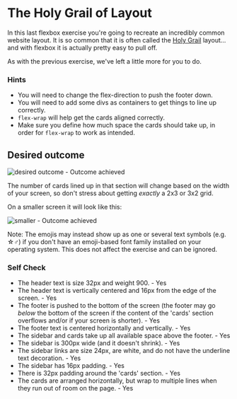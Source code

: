 # The Holy Grail of Layout

In this last flexbox exercise you're going to recreate an incredibly common website layout. It is so common that it is often called the [Holy Grail](https://www.google.com/search?q=holy+grail+layout&tbm=isch&sclient=img) layout... and with flexbox it is actually pretty easy to pull off.

As with the previous exercise, we've left a little more for you to do.

### Hints
- You will need to change the flex-direction to push the footer down.
- You will need to add some divs as containers to get things to line up correctly.
- `flex-wrap` will help get the cards aligned correctly.
-  Make sure you define how much space the cards should take up, in order for `flex-wrap` to work as intended.

## Desired outcome

![desired outcome](./desired-outcome.png) - Outcome achieved

The number of cards lined up in that section will change based on the width of your screen, so don't stress about getting _exactly_ a 2x3 or 3x2 grid.

On a smaller screen it will look like this:

![smaller](./desired-outcome-smaller.png) - Outcome achieved

Note: The emojis may instead show up as one or several text symbols (e.g. &#9734;&#9794;) if you don't have an emoji-based font family installed on your operating system. This does not affect the exercise and can be ignored.

### Self Check
- The header text is size 32px and weight 900. - Yes
- The header text is vertically centered and 16px from the edge of the screen. - Yes
- The footer is pushed to the bottom of the screen (the footer may go _below_ the bottom of the screen if the content of the 'cards' section overflows and/or if your screen is shorter). - Yes
- The footer text is centered horizontally and vertically. - Yes
- The sidebar and cards take up all available space above the footer. - Yes
- The sidebar is 300px wide (and it doesn't shrink). - Yes
- The sidebar links are size 24px, are white, and do not have the underline text decoration. - Yes
- The sidebar has 16px padding. - Yes
- There is 32px padding around the 'cards' section. - Yes
- The cards are arranged horizontally, but wrap to multiple lines when they run out of room on the page. - Yes
